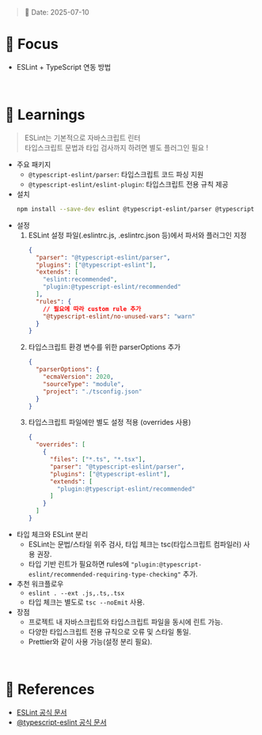 > 📅 Date: 2025-07-10

# 📌 Focus
- ESLint + TypeScript 연동 방법
<br />

# 📝 Learnings
> ESLint는 기본적으로 자바스크립트 린터 <br />
> 타입스크립트 문법과 타입 검사까지 하려면 별도 플러그인 필요 !
>

- 주요 패키지
  - `@typescript-eslint/parser`: 타입스크립트 코드 파싱 지원
  - `@typescript-eslint/eslint-plugin`: 타입스크립트 전용 규칙 제공
- 설치
  ```bash
  npm install --save-dev eslint @typescript-eslint/parser @typescript-eslint/eslint-plugin
  ```
- 설정
  1. ESLint 설정 파일(.eslintrc.js, .eslintrc.json 등)에서 파서와 플러그인 지정
     ```json
     {
       "parser": "@typescript-eslint/parser",
       "plugins": ["@typescript-eslint"],
       "extends": [
         "eslint:recommended",
         "plugin:@typescript-eslint/recommended"
       ],
       "rules": {
         // 필요에 따라 custom rule 추가
         "@typescript-eslint/no-unused-vars": "warn"
       }
     }
     ```
  2. 타입스크립트 환경 변수를 위한 parserOptions 추가
     ```json
     {
       "parserOptions": {
         "ecmaVersion": 2020,
         "sourceType": "module",
         "project": "./tsconfig.json"
       }
     }
     ```
  3. 타입스크립트 파일에만 별도 설정 적용 (overrides 사용)
     ```json
     {
       "overrides": [
         {
           "files": ["*.ts", "*.tsx"],
           "parser": "@typescript-eslint/parser",
           "plugins": ["@typescript-eslint"],
           "extends": [
             "plugin:@typescript-eslint/recommended"
           ]
         }
       ]
     }
     ```
- 타입 체크와 ESLint 분리
  - ESLint는 문법/스타일 위주 검사, 타입 체크는 tsc(타입스크립트 컴파일러) 사용 권장.
  - 타입 기반 린트가 필요하면 rules에 `"plugin:@typescript-eslint/recommended-requiring-type-checking"` 추가.
- 추천 워크플로우
  - `eslint . --ext .js,.ts,.tsx`
  - 타입 체크는 별도로 `tsc --noEmit` 사용.
- 장점
  - 프로젝트 내 자바스크립트와 타입스크립트 파일을 동시에 린트 가능.
  - 다양한 타입스크립트 전용 규칙으로 오류 및 스타일 통일.
  - Prettier와 같이 사용 가능(설정 분리 필요).
<br />

# 🔗 References
- [ESLint 공식 문서](https://eslint.org/docs/latest/user-guide/configuring/language-options#using-typescript)
- [@typescript-eslint 공식 문서](https://typescript-eslint.io/docs/)
